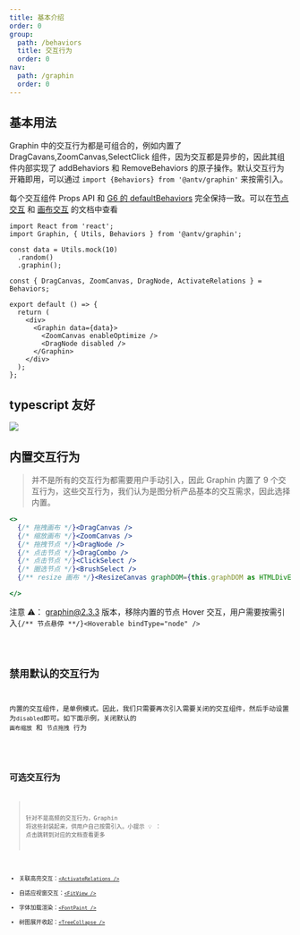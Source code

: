 ```yaml
---
title: 基本介绍
order: 0
group:
  path: /behaviors
  title: 交互行为
  order: 0
nav:
  path: /graphin
  order: 0
---
```


## 基本用法

Graphin 中的交互行为都是可组合的，例如内置了 DragCavans,ZoomCanvas,SelectClick 组件，因为交互都是异步的，因此其组件内部实现了 addBehaviors 和 RemoveBehaviors 的原子操作。默认交互行为开箱即用，可以通过 `import {Behaviors} from '@antv/graphin'` 来按需引入。

每个交互组件 Props API 和 [G6 的 defaultBehaviors](https://g6.antv.vision/zh/docs/manual/middle/states/defaultBehavior) 完全保持一致。可以在[节点交互](/graphin/behaviors/node) 和 [画布交互](/graphin/behaviors/canvas) 的文档中查看

```tsx | pure
import React from 'react';
import Graphin, { Utils, Behaviors } from '@antv/graphin';

const data = Utils.mock(10)
  .random()
  .graphin();

const { DragCanvas, ZoomCanvas, DragNode, ActivateRelations } = Behaviors;

export default () => {
  return (
    <div>
      <Graphin data={data}>
        <ZoomCanvas enableOptimize />
        <DragNode disabled />
      </Graphin>
    </div>
  );
};
```

## typescript 友好

![](https://gw.alipayobjects.com/mdn/rms_402c1a/afts/img/A*xpoaRpOGme4AAAAAAAAAAAAAARQnAQ)

## 内置交互行为

> 并不是所有的交互行为都需要用户手动引入，因此 Graphin 内置了 9 个交互行为，这些交互行为，我们认为是图分析产品基本的交互需求，因此选择内置。

```jsx | pure
<>
  {/* 拖拽画布 */}<DragCanvas />
  {/* 缩放画布 */}<ZoomCanvas />
  {/* 拖拽节点 */}<DragNode />
  {/* 点击节点 */}<DragCombo />
  {/* 点击节点 */}<ClickSelect />
  {/* 圈选节点 */}<BrushSelect />
  {/** resize 画布 */}<ResizeCanvas graphDOM={this.graphDOM as HTMLDivElement} />

</>
```

注意 ⚠️： graphin@2.3.3 版本，移除内置的节点 Hover 交互，用户需要按需引入`{/** 节点悬停 **/}<Hoverable bindType="node" />`

<code src='./demos/index.tsx'>

## 禁用默认的交互行为

内置的交互组件，是单例模式。因此，我们只需要再次引入需要关闭的交互组件，然后手动设置为`disabled`即可。如下面示例，关闭默认的 `画布缩放` 和 `节点拖拽` 行为

<code src='./demos/disabled.tsx'>

## 可选交互行为

> 针对不是高频的交互行为，Graphin 将这些封装起来，供用户自己按需引入。小提示 💡 ： 点击跳转到对应的文档查看更多

- 关联高亮交互：[`<ActivateRelations />`](/graphin/behaviors/node#activaterelations)
- 自适应视窗交互：[`<FitView />`](/graphin/behaviors/canvas#fitview)
- 字体加载渲染：[`<FontPaint />`](/graphin/behaviors/node#fontpaint)
- 树图展开收起：[`<TreeCollapse />`](/graphin/behaviors/node#treecollapse)
